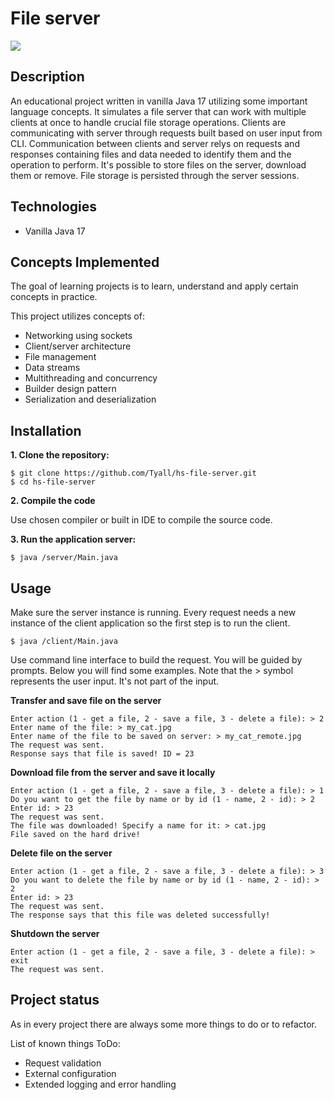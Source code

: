 # File server
![](https://img.shields.io/badge/Java-Programming-green)
## Description
An educational project written in vanilla Java 17 utilizing some important language concepts. 
It simulates a file server that can work with multiple clients at once to handle crucial file storage operations.
Clients are communicating with server through requests built based on user input from CLI. 
Communication between clients and server relys on requests and responses containing files and data needed to identify them and the operation to perform.
It's possible to store files on the server, download them or remove. File storage is persisted through the server sessions.

## Technologies
* Vanilla Java 17
## Concepts Implemented
The goal of learning projects is to learn, understand and apply certain concepts in practice. 

This project utilizes concepts of:
* Networking using sockets
* Client/server architecture
* File management
* Data streams
* Multithreading and concurrency
* Builder design pattern
* Serialization and deserialization

## Installation

**1. Clone the repository:**

```
$ git clone https://github.com/Tyall/hs-file-server.git
$ cd hs-file-server
```
**2. Compile the code**

Use chosen compiler or built in IDE to compile the source code.

**3. Run the application server:**

```
$ java /server/Main.java
```
## Usage

Make sure the server instance is running.
Every request needs a new instance of the client application so the first step is to run the client.

```
$ java /client/Main.java
```

Use command line interface to build the request. You will be guided by prompts.
Below you will find some examples. Note that the > symbol represents the user input. It's not part of the input.


**Transfer and save file on the server**
```
Enter action (1 - get a file, 2 - save a file, 3 - delete a file): > 2
Enter name of the file: > my_cat.jpg
Enter name of the file to be saved on server: > my_cat_remote.jpg
The request was sent.
Response says that file is saved! ID = 23
```


**Download file from the server and save it locally**
```
Enter action (1 - get a file, 2 - save a file, 3 - delete a file): > 1
Do you want to get the file by name or by id (1 - name, 2 - id): > 2
Enter id: > 23
The request was sent.
The file was downloaded! Specify a name for it: > cat.jpg
File saved on the hard drive!
```


**Delete file on the server**
```
Enter action (1 - get a file, 2 - save a file, 3 - delete a file): > 3
Do you want to delete the file by name or by id (1 - name, 2 - id): > 2
Enter id: > 23
The request was sent.
The response says that this file was deleted successfully!
```


**Shutdown the server**
```
Enter action (1 - get a file, 2 - save a file, 3 - delete a file): > exit
The request was sent.
```


## Project status
As in every project there are always some more things to do or to refactor.

List of known things ToDo:
* Request validation
* External configuration
* Extended logging and error handling

